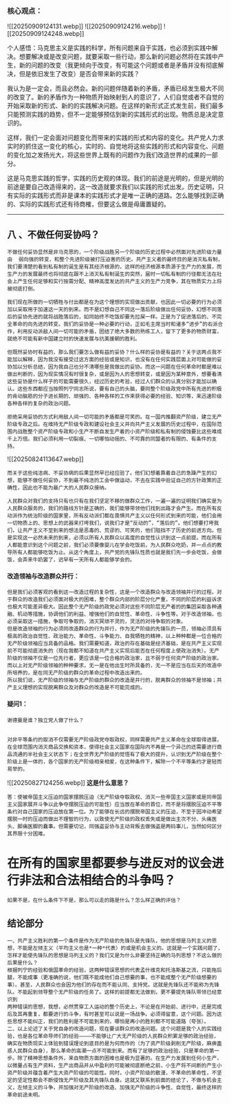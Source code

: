 
### 核心观点：
![[20250909124131.webp]]
![[20250909124216.webp]]
![[20250909124248.webp]]


个人感悟：马克思主义是实践的科学，所有问题来自于实践，也必须到实践中解决。想要解决或是改变问题，就要采取一些行动，那么新的问题必然将在实践中产生，新的问题的改变（我更倾向于改变，有可能这个问题或者是矛盾并没有彻底解决，但是依旧发生了改变）是否会带来新的实践？

我认为是一定会，而且必然会。新的问题伴随着新的矛盾，矛盾已经发生极大不同的改变了。新的矛盾作为一种物质开始映射到人的意识了，人们自觉或者不自觉的开始采取新的形式、新的的实践解决问题。在这样的新形式正式发生前，我们最多只能预测实践的趋势，但不一定能够预估到新的实践形式的出现。物质总是决定意识的。

这样，我们一定会面对问题变化而带来的实践的形式和内容的变化。共产党人力求实时的抓住这一变化的核心，实时的、自觉地将这些实践的形式和内容变化、问题的变化加之发扬光大，将这些世界上既有的问题作为我们改造世界的成果的一部分。

这是马克思实践的哲学，实践的历史观的体现。我们的前途是光明的，但是光明的前途是要自己改造得来的，这一改造就要求我们以实践的形式出发。历史证明，只有实际的实践形式而非是课本的实践形式才是唯一正确的道路。怎么能够找到正确的、实际的实践形式还有待商榷，但要这么做是毋庸置疑的。


---

## 八 、不做任何妥协吗？
 
	不做任何妥协显然是非马克思的，一个阶级战胜另一个阶级的历史过程中必然面对先进阶级力量由  弱向强的转变，和整个先进阶级被打压迫害的历史。共产主义者的最终目的是消灭私有制，我们要清楚的看到私有制的诞生是有其经济根源的，这样的经济根源本质源于生产力的发展，而生产力的发展最终也将彻底在跟不上消灭私有制诞生的突然，届时一切私有制的行径都无法在社会上产生任何足够和实行按需分配、精神高度发达的共产主义的生产力竞争，其在物质实力上将被彻底打倒。

	我们现在所做的一切牺牲与付出都是在为这个理想的实现做出贡献，也因此一切必要的行为必须加以采取用于加速这一天的到来。而不是幻想自己不同这一落后阶级做出任何妥协，幻想不同落后的妥协先进的就将战胜落后的，如同始终不吃饭却要先拉屎一样。正是为了促进落后的、不完全革命的向先进的转变。我们的妥协是一种必要的行动，正如毛主席当时和诸多“进步”的右派合作，利用反动派敌人间一切可能的矛盾，团结了绝大多数的熟练工人，留下了更多的物质财富，就绝不可能有新中国建立时的快速发展与抗美援朝的胜利。

	但既然妥协时有益的，那么我们要怎么做有益的妥协？什么样的妥协是有益的？关于这两点我不能加以解释，因为我没有接受过这方面的经验或是知识，也没有在任何实践层面上对可能做的妥协加以分析总结，因为我自己也分不清哪些是我做出的妥协。而这一问题在任何革命时都是难以做出判断的，因为现实情况有时很复杂，或是因为人的思想转变，或是因为某种意外，想要看清这些妥协是什么样子的可能需要很久，经过历史的考验，经过人们群众的认真分别才能加以确认。这些东西都应当按照列宁同志所说，要有自己的头脑，要同整个阶级政党中所有先进的积极的肯动脑筋的分子进长期的、顽强的、各种各样的工作来获得必要的经验、知识等，来迅速阶级各种各样的复杂的政治问题。

	拒绝采用妥协的方式利用敌人间一切可能的矛盾都是可笑的。在一国内推翻资产阶级，建立无产阶级专政之后。在维持无产阶级专政和建设社会主义并向共产主义发展的历史过程中，在国际范围内战胜整个资产阶级专政和小生产不断自发生产着的小资产阶级和私有制的侵蚀要比这些难成千上万倍。我们必须利用一切裂痕、一切哪怕动摇的、不可靠的同盟者的有限的、有条件的支持。
	
![[20250824113647.webp]]

	而关于这些纯洁病、不妥协病的后果显然早已经应验了。他们幻想着靠着自己的急躁产生的幻想，能够不做任何妥协，不到最不纯洁的工会中做运动，不去在实践中验证自己的方针政策的正确性，因此也不能为最广大的人民群众接纳。

	人民群众对我们的支持只有也只有在我们坚定不移的做群众工作，一遍一遍的证明我们确实是为人民群众服务的，我们的路线方针是正确的，我们能够带领他们找到出路才会产生。而在所有反动派作为统治阶级的国家里，所有反动派们都在畏惧共产主义以任何形式到来的可能，他们会用一切物质上的、思想上的武器来打垮我们，说我们才是“反动的”，“落后的”。他们想要打垮我们，让共产主义不至到来的想法是恶毒的、荒谬的、可笑的，他们阻挡不了历史的前进方向。但是实现这一必然未来的到来，必须以所有人民群众以高度的自觉性认识到这一点前提。而在所有人都能意识到这个问题之前，我们必须要像婴儿在学会吃饭前，为人民群众吃奶，并一点点的教导所有人都能够吃饭为止。从这个角度上，共产党的先锋队性质也就是我们先一步会吃饭，会做饭，会弄来牛奶罢了，迟早有一天所有人都能够学会的。

#### 改造领袖与改造群众并行：
	但是我们必须客观的看到这一改造过程的复杂性，这是一个改造群众与改造领袖并行的过程。对于群众的改造我们必须面对极大的困难，整个群众内部的阶层分化严重，不同的阶层的利益诉求也极大可能差异极大。因此整个无产阶级的政党必须对这些不同阶层无产者的的集团采取各种通融、机动等措施，协调他们的利益、增强他们的自觉性、革命性、斗争性等。对于改造领袖，也必须采取这一措施，争取可争取的，消灭冥顽不灵的，灵活的对待争取的对象。
	但是改造领袖的行为必须同改造群众的行为并行，作为无产阶级的先锋队的一员，领袖必须具有极高的政治自觉性、政治能力、革命性、斗争能力、自我牺牲的精神，以上种种都是一位合格的无产阶级领袖应当具备的品格。我们需要知道，政治的存在基础是经济基础，是在共产主义实现前不可能彻底消失的（现在我都不知道在共产主义实现后能否在任何程度上使政治消失）。无产阶级的领袖不仅是一位先行者，更应该是一位合格的政治家，且不弱于任何资产阶级的政治家。而以上对无产阶级领袖的种种要求，无一是在他出生时所具备的，无一不是应当在后天的改造中所培养的，是在同无产阶级的群众的革命过程中改造出来的。
	所以我们说，无产阶级的领袖与无产阶级的群众的改造是并行的，脱离群众的领袖不是领袖；共产主义理想的实现脱离群众及对群众的改造是不可能完成的。

#### 疑问1：
	谢德曼是谁？独立党人做了什么？


	对非平等条约的取消不仅需要无产阶级政党夺取政权，同样需要共产主义革命在全球取得进展，在全球范围内消灭商品交换和资本，使得社会主义国家在国际内不再是一个异己的还需要进行商品流通的半社会主义状态下；在全世界无产阶级的觉悟有了极大的提升，认识到无产阶级在整个阶级上是一体的，各个国家的无产阶级相亲相爱，在这种条件下，解除一个不平等条约才是轻而易举的。

![[20250827124256.webp]]
	**这是什么意思？**

	答：使被帝国主义压迫的国家摆脱压迫（无产阶级夺取政权、消灭一些帝国主义国家或是同帝国主义国家展开斗争以此争夺摆脱压迫的可能性）应当放在革命的首位，而不是将摆脱压迫不平等条约对自己国家的压迫放在第一位。为了能够在长远的摆脱帝国主义的压迫，不至于因冲动希望摆脱一时的压迫而做出不理智的行为，以致使无产阶级的政权丢失或是做出主次不分、头痛医头、脚痛医脚的蠢事。但需要切记，同强盗妥协与主动背叛去做强盗是两码事儿，当然如何区分其界限十分困难。


# 在所有的国家里都要参与进反对的议会进行非法和合法相结合的斗争吗？
	如果不是，在什么条件下不是，那么可以走的路是什么？怎么样正确的评估？


## 结论部分
	一、共产主义胜利的第一个条件是作为无产阶级的先锋队是先锋队，他的思想是马列主义的思想，不能是左倾主义（平均主义也是*一种*代表）的或是机会主义的。这就是一个实践问题了，怎样才能使先锋队的思想是马列主义的？我们又是为什么非要坚持正确的马列思想？不这么做的后果是什么？
	根据列宁的经验和俄国革命的经验，这两种错误思想的代表孟什维克和托洛斯基之流，只能拖后腿，不能成事（更准确的说，他们既不能成他们自己想要的事，也不能成整个无产阶级想要的事）。甚至，人民群众也会因为他们的存在而不能认同、支持党。这就是先锋队还不能称为先锋队。不能起到领导整个无产阶级的任务了。这样的前提都无法做到，更不要提先锋队带领已经意识到
	两种错误的思想，我想，必然贯穿工人运动的整个历史上，不论是在开始前、进行中，还是完成后及其再重复，都要进行的斗争，有时甚至可以说是一场战争。必须得留意，这个问题。因为这些思想不能纠正，我们的胜利是不可能到来的，哪怕是再小的胜利都不可能道路（夸张）。
	二、以上论述了关于党自身的改造问题，现在要谈群众的改造问题。这个问题是我个人的实践经验，也是各位革命导师们的经验————不能够让广大无产阶级的人民群众积累足够的政治经验，确实在物质现实上体验到错误理论到底目的是为何而作的（为了资产阶级剥削无产阶级，麻痹蛊惑人民群众自身），那么革命的高潮一点不可能到来。而有了足够的政治经验，只是革命的第一步。除了精神思想条件外，来自物质方面的困难也是极为显著的。在生产力发展到任何小生产，以微量占有生产资料，生产出商品并从中盈利的可能被彻底断绝之前，小生产将不间断的产生小资产阶级并蕴含着产生大资产阶级的可能性。同时，小资产阶级的散漫，不革命的革命性，不坚定的坚定性都会不断侵蚀无产阶级及其先锋队自身。这就又联系到前面的结论了，不做与机会主义，左倾主义的斗争，并加强对无产阶级的改造、加强无产阶级的斗争性、自觉性，最终这样的革命前途未明。


